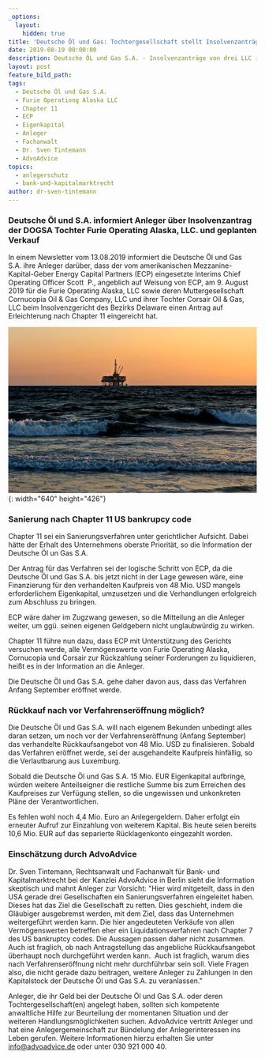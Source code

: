 ```yaml
---
_options:
  layout:
    hidden: true
title: 'Deutsche Öl und Gas: Tochtergesellschaft stellt Insolvenzanträge in den USA'
date: 2019-08-19 00:00:00
description: Deutsche ÖL und Gas S.A. - Insolvenzanträge von drei LLC in den USA
layout: post
feature_bild_path:
tags:
  - Deutsche Öl und Gas S.A.
  - Furie Operationg Alaska LLC
  - Chapter 11
  - ECP
  - Eigenkapital
  - Anleger
  - Fachanwalt
  - Dr. Sven Tintemann
  - AdvoAdvice
topics:
  - anlegerschutz
  - bank-und-kapitalmarktrecht
author: dr-sven-tintemann
---
```


### Deutsche Öl und S.A. informiert Anleger &uuml;ber Insolvenzantrag der DOGSA Tochter Furie Operating Alaska, LLC. und geplanten Verkauf

In einem Newsletter vom 13.08.2019 informiert die Deutsche Öl und Gas S.A. ihre Anleger dar&uuml;ber, dass der vom amerikanischen Mezzanine-Kapital-Geber Energy Capital Partners (ECP) eingesetzte Interims Chief Operating Officer Scott&nbsp; P., angeblich auf Weisung von ECP, am 9. August 2019 f&uuml;r die Furie Operating Alaska, LLC sowie deren Muttergesellschaft Cornucopia Oil & Gas Company, LLC und ihrer Tochter Corsair Oil & Gas, LLC beim Insolvenzgericht des Bezirks Delaware einen Antrag auf Erleichterung nach Chapter 11 eingereicht hat.

![Sonnenuntergang mit Bohrinsel - Pixabay](/uploads/oil-rig-2191711-640-1.jpg "Gehen bei Bohrfirmen in Alaska bald die Lichter aus?"){: width="640" height="426"}

### **Sanierung nach Chapter 11 US bankrupcy code**

Chapter 11 sei ein Sanierungsverfahren unter gerichtlicher Aufsicht. Dabei h&auml;tte der Erhalt des Unternehmens oberste Priorit&auml;t, so die Information der Deutsche Öl un Gas S.A.

Der Antrag f&uuml;r das Verfahren sei der logische Schritt von ECP, da die Deutsche Öl und Gas S.A. bis jetzt nicht in der Lage gewesen w&auml;re, eine Finanzierung f&uuml;r den verhandelten Kaufpreis von 48 Mio. USD mangels erforderlichem Eigenkapital, umzusetzen und die Verhandlungen erfolgreich zum Abschluss zu bringen.

ECP w&auml;re daher im Zugzwang gewesen, so die Mitteilung an die Anleger weiter, um gg&uuml;. seinen eigenen Geldgebern nicht unglaubw&uuml;rdig zu wirken.

Chapter 11 f&uuml;hre nun dazu, dass ECP mit Unterst&uuml;tzung des Gerichts versuchen werde, alle Vermögenswerte von Furie Operating Alaska, Cornucopia und Corsair zur R&uuml;ckzahlung seiner Forderungen zu liquidieren, hei&szlig;t es in der Information an die Anleger.

Die Deutsche Öl und Gas S.A. gehe daher davon aus, dass das Verfahren Anfang September eröffnet werde.

### **R&uuml;ckkauf nach vor Verfahrenseröffnung möglich?**

Die Deutsche Öl und Gas S.A. will nach eigenem Bekunden unbedingt alles daran setzen, um noch vor der Verfahrenseröffnung (Anfang September) das verhandelte R&uuml;ckkaufsangebot von 48 Mio. USD zu finalisieren. Sobald das Verfahren eröffnet werde, sei der ausgehandelte Kaufpreis hinf&auml;llig, so die Verlautbarung aus Luxemburg.

Sobald die Deutsche Öl und Gas S.A. 15 Mio. EUR Eigenkapital aufbringe, w&uuml;rden weitere Anteilseigner die restliche Summe bis zum Erreichen des Kaufpreises zur Verf&uuml;gung stellen, so die ungewissen und unkonkreten Pl&auml;ne der Verantwortlichen.

Es fehlen wohl noch 4,4 Mio. Euro an Anlegergeldern. Daher erfolgt ein erneuter Aufruf zur Einzahlung von weiterem Kapital. Bis heute seien bereits 10,6 Mio. EUR auf das separierte R&uuml;cklagenkonto eingezahlt worden.

### Einsch&auml;tzung durch AdvoAdvice

Dr. Sven Tintemann, Rechtsanwalt und Fachanwalt f&uuml;r Bank- und Kapitalmarktrecht bei der Kanzlei AdvoAdvice in Berlin sieht die Information skeptisch und mahnt Anleger zur Vorsicht: "Hier wird mitgeteilt, dass in den USA gerade drei Gesellschaften ein Sanierungsverfahren eingeleitet haben. Dieses hat das Ziel die Gesellschaft zu retten. Dies geschieht, indem die Gl&auml;ubiger ausgebremst werden, mit dem Ziel, dass das Unternehmen weitergef&uuml;hrt werden kann. Die hier angedeuteten Verk&auml;ufe von allen Vermögenswerten betreffen eher ein Liquidationsverfahren nach Chapter 7 des US bankruptcy codes. Die Aussagen passen daher nicht zusammen. Auch ist fraglich, ob nach Antragstellung das angebliche R&uuml;ckkaufsangebot &uuml;berhaupt noch durchgef&uuml;hrt werden kann. &nbsp;Auch ist fraglich, warum dies nach Verfahrenseröffnung nicht mehr durchf&uuml;hrbar sein soll. Viele Fragen also, die nicht gerade dazu beitragen, weitere Anleger zu Zahlungen in den Kapitalstock der Deutsche Öl und Gas S.A. zu veranlassen."

Anleger, die ihr Geld bei der Deutsche Öl und Gas S.A. oder deren Tochtergesellschaft(en) angelegt haben, sollten sich kompetente anwaltliche Hilfe zur Beurteilung der momentanen Situation und der weiteren Handlungsmöglichkeiten suchen. AdvoAdvice vertritt Anleger und hat eine Anlegergemeinschaft zur B&uuml;ndelung der Anlegerinteressen ins Leben gerufen. Weitere Informationen hierzu erhalten Sie unter info@advoadvice.de oder unter 030 921 000 40.&nbsp;